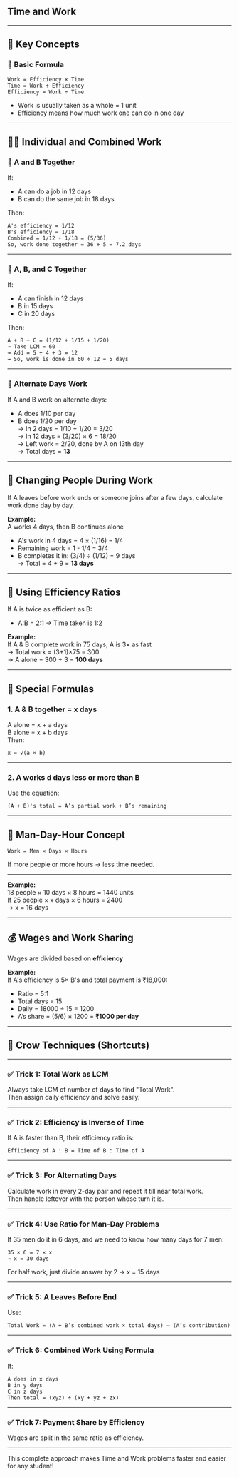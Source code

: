 ## Time and Work

---

## 📘 Key Concepts

### 🔹 Basic Formula

```
Work = Efficiency × Time
Time = Work ÷ Efficiency
Efficiency = Work ÷ Time
```

- Work is usually taken as a whole = 1 unit  
- Efficiency means how much work one can do in one day

---

## 🧑‍🔧 Individual and Combined Work

### 🔹 A and B Together

If:
- A can do a job in 12 days  
- B can do the same job in 18 days  

Then:
```
A's efficiency = 1/12  
B's efficiency = 1/18  
Combined = 1/12 + 1/18 = (5/36)  
So, work done together = 36 ÷ 5 = 7.2 days
```

---

### 🔹 A, B, and C Together

If:
- A can finish in 12 days  
- B in 15 days  
- C in 20 days  

Then:
```
A + B + C = (1/12 + 1/15 + 1/20)  
→ Take LCM = 60  
→ Add = 5 + 4 + 3 = 12  
→ So, work is done in 60 ÷ 12 = 5 days
```

---

### 🔹 Alternate Days Work

If A and B work on alternate days:
- A does 1/10 per day  
- B does 1/20 per day  
→ In 2 days = 1/10 + 1/20 = 3/20  
→ In 12 days = (3/20) × 6 = 18/20  
→ Left work = 2/20, done by A on 13th day  
→ Total days = **13**

---

## 🧮 Changing People During Work

If A leaves before work ends or someone joins after a few days, calculate work done day by day.

**Example:**  
A works 4 days, then B continues alone

- A's work in 4 days = 4 × (1/16) = 1/4  
- Remaining work = 1 - 1/4 = 3/4  
- B completes it in: (3/4) ÷ (1/12) = 9 days  
→ Total = 4 + 9 = **13 days**

---

## 🔁 Using Efficiency Ratios

If A is twice as efficient as B:
- A:B = 2:1 → Time taken is 1:2

**Example:**  
If A & B complete work in 75 days, A is 3× as fast  
→ Total work = (3+1)×75 = 300  
→ A alone = 300 ÷ 3 = **100 days**

---

## 📐 Special Formulas

### 1. A & B together = x days  
   A alone = x + a days  
   B alone = x + b days  
Then:  
```
x = √(a × b)
```

---

### 2. A works d days less or more than B  
Use the equation:  
```
(A + B)'s total = A’s partial work + B’s remaining
```

---

## 🔩 Man-Day-Hour Concept

```
Work = Men × Days × Hours
```

If more people or more hours → less time needed.

---

**Example:**  
18 people × 10 days × 8 hours = 1440 units  
If 25 people × x days × 6 hours = 2400  
→ x = 16 days

---

## 💰 Wages and Work Sharing

Wages are divided based on **efficiency**

**Example:**  
If A's efficiency is 5× B's and total payment is ₹18,000:  
- Ratio = 5:1  
- Total days = 15  
- Daily = 18000 ÷ 15 = 1200  
- A’s share = (5/6) × 1200 = **₹1000 per day**

---

## 🧠 Crow Techniques (Shortcuts)

---

### ✅ Trick 1: Total Work as LCM  
Always take LCM of number of days to find "Total Work".  
Then assign daily efficiency and solve easily.

---

### ✅ Trick 2: Efficiency is Inverse of Time  
If A is faster than B, their efficiency ratio is:
```
Efficiency of A : B = Time of B : Time of A
```

---

### ✅ Trick 3: For Alternating Days  
Calculate work in every 2-day pair and repeat it till near total work.  
Then handle leftover with the person whose turn it is.

---

### ✅ Trick 4: Use Ratio for Man-Day Problems  
If 35 men do it in 6 days, and we need to know how many days for 7 men:
```
35 × 6 = 7 × x  
→ x = 30 days
```

For half work, just divide answer by 2 → x = 15 days

---

### ✅ Trick 5: A Leaves Before End  
Use:
```
Total Work = (A + B’s combined work × total days) – (A’s contribution)
```

---

### ✅ Trick 6: Combined Work Using Formula  
If:
```
A does in x days  
B in y days  
C in z days  
Then total = (xyz) ÷ (xy + yz + zx)
```

---

### ✅ Trick 7: Payment Share by Efficiency  
Wages are split in the same ratio as efficiency.

---

This complete approach makes Time and Work problems faster and easier for any student!
